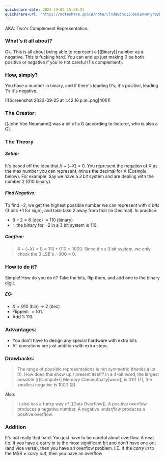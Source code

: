 ```yaml
---
quickshare-date: 2023-10-05 15:38:21
quickshare-url: "https://noteshare.space/note/clnda8ohc1366601mw9ryr92by#kLJVW4rZILPBD3Z1B+A5BED3GTVmaZCS3jVSpc94jCk"
---
```

AKA: Two's Complement Representation. 
### What's it all about?
Ok. This is all about being able to represent a [[Binary]] number as a negative. This is fucking hard. You can end up just making 0 be both positive or negative if you're not careful (1's complement). 

### How, simply?
You have a number in binary, and if there's leading 0's, it's positive, leading 1's it's negative. 

![[Screenshot 2023-09-25 at 1.42.16 p.m..png|400]]

### The Creator:
[[John Von Neumann]] was a bit of a G (according to lecturer, who is also a G).

### The Theory
##### Setup:
It's based off the idea that $X + (-X) = 0$. You represent the negation of X as the max number you can represent, minus the decimal for X (Example below). For example: Say we have a *3 bit* system and are dealing with the number 2 ($010$ binary). 
##### Find Negative:
To find $-2$, we get the highest possible number we can represent with *4 bits* (3 bits +1 for sign), and take take 2 away from that (in Decimal). In practise:
- $8 -2 = 6$ (dec) $\equiv 110$ (binary)
- $\therefore$ the binary for $-2$ in a 3 bit system is $110$. 

##### Confirm:
> $X + (-X) = 0 \equiv 110 + 010 = 1000$.
> Since it's a 3 bit system, we only check the 3 LSB's $\therefore 000 \equiv 0$. 
### How to do it?
Simple! How do you do it? Take the bits, flip them, and add one to the binary digit. 
##### EG:
- $X = 010$ (bin) -> 2 (dec)
- Flipped:  $=101$.
- Add 1: $110$. 

### Advantages:
- You don't have to design any special hardware with extra bits
- All operations are just addition with extra steps

### Drawbacks:
> The range of possible representations is not symmetric (thanks a lot 0). How does this show up / present itself? In a 4-bit word, the largest possible [[(Computer) Memory Conceptually|word]] is 0111 (7), the smallest negative is 1000 (8)

Also:
> It also has a funky way of [[Data Overflow]]. A positive overflow produces a negative number. A negative *underflow* produces a positive overflow. 


### Addition
It's not really that hard. You just have to be careful about overflow. A neat tip. If you have a carry in to the most significant bit and don't have one out (and vice versa), then you have an overflow problem. I.E. If the *carry in* to the MSB $\neq$ *carry out*, then you have an overflow